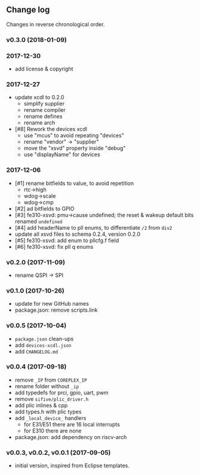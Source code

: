 ## Change log

Changes in reverse chronological order.

### v0.3.0 (2018-01-09)

### 2017-12-30

* add license & copyright

### 2017-12-27

* update xcdl to 0.2.0
  * simplify supplier
  * rename compiler
  * rename defines
  * rename arch
* [#8] Rework the devices xcdl
  * use "mcus" to avoid repeating "devices"
  * rename "vendor" -> "supplier"
  * move the "xsvd" property inside "debug"
  * use "displayName" for devices
  
### 2017-12-06

* [#1] rename bitfields to value, to avoid repetition
  * rtc->high
  * wdog->scale
  * wdog->cmp
* [#2] ad bitfields to GPIO
* [#3] fe310-xsvd: pmu->cause undefined; the reset & wakeup default bits renamed `undefined`
* [#4] add headerName to pll enums, to differentiate `/2` from `div2`
* update all xsvd files to schema 0.2.4, version 0.2.0
* [#5] fe310-xsvd: add enum to pllcfg.f field
* [#6] fe310-xsvd: fix pll q enums

### v0.2.0 (2017-11-09)

* rename QSPI -> SPI

### v0.1.0 (2017-10-26)

* update for new GitHub names
* package.json: remove scripts.link

### v0.0.5 (2017-10-04)

* `package.json` clean-ups
* add `devices-xcdl.json`
* add `CHANGELOG.md`

### v0.0.4 (2017-09-18)

* remove `_IP` from `COREPLEX_IP`
* rename folder without `_ip`
* add typedefs for prci, gpio, uart, pwm
* remove `sifive/plic_driver.h`
* add plic inlines & cpp
* add types.h with plic types
* add `_local_device_` handlers
    - for E31/E51 there are 16 local interrupts
    - for E310 there are none
* package.json: add dependency on riscv-arch

### v0.0.3, v0.0.2, v0.0.1 (2017-09-05)

* initial version, inspired from Eclipse templates.


